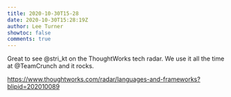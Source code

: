 ```yaml
---
title: 2020-10-30T15-28
date: 2020-10-30T15:28:19Z
author: Lee Turner
showtoc: false
comments: true
---
```


Great to see @stri_kt on the ThoughtWorks tech radar. We use it all the time at @TeamCrunch and it rocks. 

https://www.thoughtworks.com/radar/languages-and-frameworks?blipid=202010089

